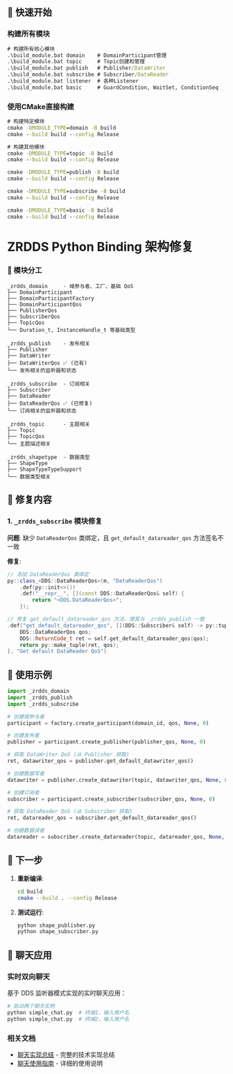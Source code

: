 ## 🚀 快速开始

### 构建所有模块

```cmd
# 构建所有核心模块
.\build_module.bat domain    # DomainParticipant管理
.\build_module.bat topic     # Topic创建和管理
.\build_module.bat publish   # Publisher/DataWriter
.\build_module.bat subscribe # Subscriber/DataReader
.\build_module.bat listener  # 各种Listener
.\build_module.bat basic     # GuardCondition, WaitSet, ConditionSeq
```

### 使用CMake直接构建

```cmd
# 构建特定模块
cmake -DMODULE_TYPE=domain -B build
cmake --build build --config Release

# 构建其他模块
cmake -DMODULE_TYPE=topic -B build
cmake --build build --config Release

cmake -DMODULE_TYPE=publish -B build
cmake --build build --config Release

cmake -DMODULE_TYPE=subscribe -B build
cmake --build build --config Release

cmake -DMODULE_TYPE=basic -B build
cmake --build build --config Release
```

# ZRDDS Python Binding 架构修复

### 📁 模块分工

```
_zrdds_domain     - 域参与者、工厂、基础 QoS
├── DomainParticipant
├── DomainParticipantFactory  
├── DomainParticipantQos
├── PublisherQos
├── SubscriberQos
├── TopicQos
└── Duration_t, InstanceHandle_t 等基础类型

_zrdds_publish    - 发布相关
├── Publisher
├── DataWriter
├── DataWriterQos ✅ (已有)
└── 发布相关的监听器和状态

_zrdds_subscribe  - 订阅相关  
├── Subscriber
├── DataReader
├── DataReaderQos ✅ (已修复)
└── 订阅相关的监听器和状态

_zrdds_topic      - 主题相关
├── Topic
├── TopicQos
└── 主题描述相关

_zrdds_shapetype  - 数据类型
├── ShapeType
├── ShapeTypeTypeSupport
└── 数据类型相关
```

## 🔧 修复内容

### 1. `_zrdds_subscribe` 模块修复

**问题**: 缺少 `DataReaderQos` 类绑定，且 `get_default_datareader_qos` 方法签名不一致

**修复**:
```cpp
// 添加 DataReaderQos 类绑定
py::class_<DDS::DataReaderQos>(m, "DataReaderQos")
    .def(py::init<>())
    .def("__repr__", [](const DDS::DataReaderQos& self) {
        return "<DDS.DataReaderQos>";
    });

// 修复 get_default_datareader_qos 方法，使其与 _zrdds_publish 一致
.def("get_default_datareader_qos", [](DDS::Subscriber& self) -> py::tuple {
    DDS::DataReaderQos qos;
    DDS::ReturnCode_t ret = self.get_default_datareader_qos(qos);
    return py::make_tuple(ret, qos);
}, "Get default DataReader QoS")
```

## 🎯 使用示例

```python
import _zrdds_domain
import _zrdds_publish  
import _zrdds_subscribe

# 创建域参与者
participant = factory.create_participant(domain_id, qos, None, 0)

# 创建发布者
publisher = participant.create_publisher(publisher_qos, None, 0)

# 获取 DataWriter QoS (从 Publisher 获取)
ret, datawriter_qos = publisher.get_default_datawriter_qos()

# 创建数据写者
datawriter = publisher.create_datawriter(topic, datawriter_qos, None, 0)

# 创建订阅者  
subscriber = participant.create_subscriber(subscriber_qos, None, 0)

# 获取 DataReader QoS (从 Subscriber 获取)
ret, datareader_qos = subscriber.get_default_datareader_qos()

# 创建数据读者
datareader = subscriber.create_datareader(topic, datareader_qos, None, 0)
```

## 🚀 下一步

1. **重新编译**:
   ```bash
   cd build
   cmake --build . --config Release
   ```

2. **测试运行**:
   ```bash
   python shape_publisher.py
   python shape_subscriber.py
   ```

## 💬 聊天应用

### 实时双向聊天
基于 DDS 监听器模式实现的实时聊天应用：

```bash
# 启动两个聊天实例
python simple_chat.py  # 终端1，输入用户名
python simple_chat.py  # 终端2，输入用户名
```

### 相关文档
- [聊天实现总结](CHAT_IMPLEMENTATION_SUMMARY.md) - 完整的技术实现总结
- [聊天使用指南](CHAT_README.md) - 详细的使用说明

